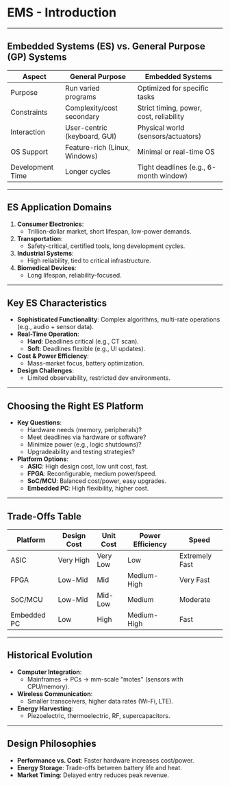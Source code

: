 # EMS - Introduction
---

## Embedded Systems (ES) vs. General Purpose (GP) Systems
| **Aspect**       | **General Purpose**          | **Embedded Systems**               |
|-------------------|-------------------------------|-------------------------------------|
| Purpose           | Run varied programs           | Optimized for specific tasks       |
| Constraints       | Complexity/cost secondary     | Strict timing, power, cost, reliability |
| Interaction       | User-centric (keyboard, GUI)  | Physical world (sensors/actuators) |
| OS Support        | Feature-rich (Linux, Windows) | Minimal or real-time OS            |
| Development Time  | Longer cycles                 | Tight deadlines (e.g., 6-month window) |

---

## ES Application Domains
1. **Consumer Electronics**:
   - Trillion-dollar market, short lifespan, low-power demands.
2. **Transportation**:
   - Safety-critical, certified tools, long development cycles.
3. **Industrial Systems**:
   - High reliability, tied to critical infrastructure.
4. **Biomedical Devices**:
   - Long lifespan, reliability-focused.

---

## Key ES Characteristics
- **Sophisticated Functionality**: Complex algorithms, multi-rate operations (e.g., audio + sensor data).
- **Real-Time Operation**:
  - **Hard**: Deadlines critical (e.g., CT scan).
  - **Soft**: Deadlines flexible (e.g., UI updates).
- **Cost & Power Efficiency**:
  - Mass-market focus, battery optimization.
- **Design Challenges**:
  - Limited observability, restricted dev environments.

---

## Choosing the Right ES Platform
- **Key Questions**:
  - Hardware needs (memory, peripherals)?
  - Meet deadlines via hardware or software?
  - Minimize power (e.g., logic shutdowns)?
  - Upgradeability and testing strategies?
- **Platform Options**:
  - **ASIC**: High design cost, low unit cost, fast.
  - **FPGA**: Reconfigurable, medium power/speed.
  - **SoC/MCU**: Balanced cost/power, easy upgrades.
  - **Embedded PC**: High flexibility, higher cost.

---

## Trade-Offs Table
| **Platform** | Design Cost | Unit Cost | Power Efficiency | Speed          |
| ------------ | ----------- | --------- | ---------------- | -------------- |
| ASIC         | Very High   | Very Low  | Low              | Extremely Fast |
| FPGA         | Low-Mid     | Mid       | Medium-High      | Very Fast      |
| SoC/MCU      | Low-Mid     | Mid-Low   | Medium           | Moderate       |
| Embedded PC  | Low         | High      | Medium-High      | Fast           |

---

## Historical Evolution
- **Computer Integration**:
  - Mainframes → PCs → mm-scale "motes" (sensors with CPU/memory).
- **Wireless Communication**:
  - Smaller transceivers, higher data rates (Wi-Fi, LTE).
- **Energy Harvesting**:
  - Piezoelectric, thermoelectric, RF, supercapacitors.

---

## Design Philosophies
- **Performance vs. Cost**: Faster hardware increases cost/power.
- **Energy Storage**: Trade-offs between battery life and heat.
- **Market Timing**: Delayed entry reduces peak revenue.
